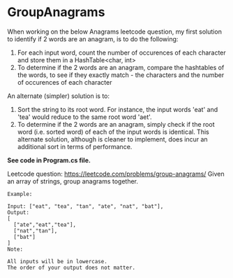 # GroupAnagrams

When working on the below Anagrams leetcode question, my first solution to identify if 2 words are an anagram, is to do the following:
1. For each input word, count the number of occurences of each character and store them in a HashTable<char, int>
2. To determine if the 2 words are an anagram, compare the hashtables of the words, to see if they exactly match - the characters and the number of occurences of each character

An alternate (simpler) solution is to:
1. Sort the string to its root word. For instance, the input words 'eat' and 'tea' would reduce to the same root word 'aet'.
2. To determine if the 2 words are an anagram, simply check if the root word (i.e. sorted word) of each of the input words is identical.
This alternate solution, although is cleaner to implement, does incur an additional sort in terms of performance.

**See code in Program.cs file.**

Leetcode question: https://leetcode.com/problems/group-anagrams/
    Given an array of strings, group anagrams together.

    Example:

    Input: ["eat", "tea", "tan", "ate", "nat", "bat"],
    Output:
    [
      ["ate","eat","tea"],
      ["nat","tan"],
      ["bat"]
    ]
    Note:

    All inputs will be in lowercase.
    The order of your output does not matter.
